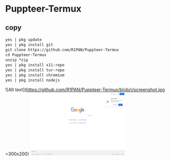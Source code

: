 # Puppteer-Termux
## copy ##
```
yes | pkg update
yes | pkg install git
git clone https://github.com/R1PAN/Puppteer-Termux
cd Puppteer-Termux
unzip *zip
yes | pkg install x11-repo
yes | pkg install tur-repo
yes | pkg install chromium
yes | pkg install nodejs
```
![Alt text](https://github.com/R1PAN/Puppteer-Termux/blob/r/screenshot.jpg =300x200)
<img src="https://github.com/R1PAN/Puppteer-Termux/blob/r/screenshot.jpg" alt="Alt text" width="300" height="200">
